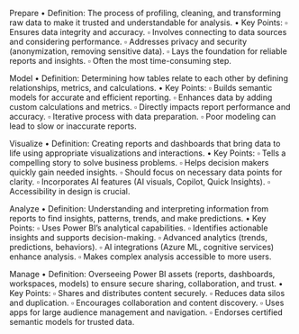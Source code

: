 Prepare
	•	Definition: The process of profiling, cleaning, and transforming raw data to make it trusted and understandable for analysis.
	•	Key Points:
	▫	Ensures data integrity and accuracy.
	▫	Involves connecting to data sources and considering performance.
	▫	Addresses privacy and security (anonymization, removing sensitive data).
	▫	Lays the foundation for reliable reports and insights.
	▫	Often the most time-consuming step.

Model
	•	Definition: Determining how tables relate to each other by defining relationships, metrics, and calculations.
	•	Key Points:
	▫	Builds semantic models for accurate and efficient reporting.
	▫	Enhances data by adding custom calculations and metrics.
	▫	Directly impacts report performance and accuracy.
	▫	Iterative process with data preparation.
	▫	Poor modeling can lead to slow or inaccurate reports.

Visualize
	•	Definition: Creating reports and dashboards that bring data to life using appropriate visualizations and interactions.
	•	Key Points:
	▫	Tells a compelling story to solve business problems.
	▫	Helps decision makers quickly gain needed insights.
	▫	Should focus on necessary data points for clarity.
	▫	Incorporates AI features (AI visuals, Copilot, Quick Insights).
	▫	Accessibility in design is crucial.

Analyze
	•	Definition: Understanding and interpreting information from reports to find insights, patterns, trends, and make predictions.
	•	Key Points:
	▫	Uses Power BI’s analytical capabilities.
	▫	Identifies actionable insights and supports decision-making.
	▫	Advanced analytics (trends, predictions, behaviors).
	▫	AI integrations (Azure ML, cognitive services) enhance analysis.
	▫	Makes complex analysis accessible to more users.

Manage
	•	Definition: Overseeing Power BI assets (reports, dashboards, workspaces, models) to ensure secure sharing, collaboration, and trust.
	•	Key Points:
	▫	Shares and distributes content securely.
	▫	Reduces data silos and duplication.
	▫	Encourages collaboration and content discovery.
	▫	Uses apps for large audience management and navigation.
	▫	Endorses certified semantic models for trusted data.